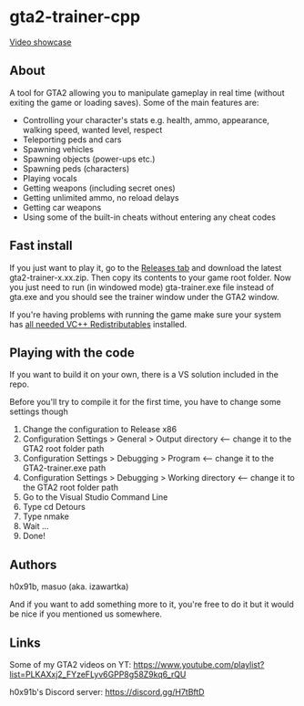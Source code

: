 # gta2-trainer-cpp

[Video showcase](https://www.youtube.com/watch?v=uAMWq2xMrv0)

## About
A tool for GTA2 allowing you to manipulate gameplay in real time (without exiting the game or loading saves). 
Some of the main features are:
- Controlling your character's stats e.g. health, ammo, appearance, walking speed, wanted level, respect
- Teleporting peds and cars
- Spawning vehicles
- Spawning objects (power-ups etc.)
- Spawning peds (characters)
- Playing vocals
- Getting weapons (including secret ones)
- Getting unlimited ammo, no reload delays
- Getting car weapons
- Using some of the built-in cheats without entering any cheat codes

## Fast install
If you just want to play it, go to the [Releases tab](https://github.com/izawartka/gta2-trainer-cpp/releases) and download
the latest gta2-trainer-x.xx.zip. Then copy its contents to your game root folder. Now you just need to run (in windowed mode)
gta-trainer.exe file instead of gta.exe and you should see the trainer window under the GTA2 window.

If you're having problems with running the game make sure your system has [all needed VC++ Redistributables](https://www.techpowerup.com/download/visual-c-redistributable-runtime-package-all-in-one/) installed.

## Playing with the code
If you want to build it on your own, there is a VS solution included in the repo.

Before you'll try to compile it for the first time, you have to change some settings though
1. Change the configuration to Release x86
2. Configuration Settings > General > Output directory <-- change it to the GTA2 root folder path
3. Configuration Settings > Debugging > Program <-- change it to the GTA2-trainer.exe path
4. Configuration Settings > Debugging > Working directory <-- change it to the GTA2 root folder path
5. Go to the Visual Studio Command Line
6. Type cd Detours
7. Type nmake
8. Wait ...
9. Done!

## Authors
h0x91b,
masuo (aka. izawartka)

And if you want to add something more to it, you're free to do it but it would be nice if you mentioned us somewhere.

## Links
Some of my GTA2 videos on YT:
https://www.youtube.com/playlist?list=PLKAXxj2_FYzeFLyv6GPP8g58Z9kq6_rQU

h0x91b's Discord server:
https://discord.gg/H7tBftD

